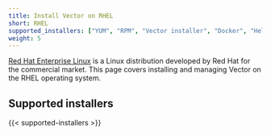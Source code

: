 ```yaml
---
title: Install Vector on RHEL
short: RHEL
supported_installers: ["YUM", "RPM", "Vector installer", "Docker", "Helm"]
weight: 5
---
```


[Red Hat Enterprise Linux][rhel] is a Linux distribution developed by Red Hat for the commercial market. This page covers installing and managing Vector on the RHEL operating system.

## Supported installers

{{< supported-installers >}}

[rhel]: https://www.redhat.com/en/technologies/linux-platforms/enterprise-linux
